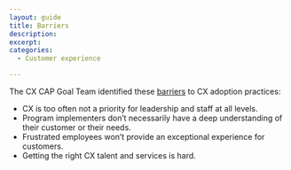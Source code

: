 ```yaml
---
layout: guide
title: Barriers
description: 
excerpt: 
categories:
  - Customer experience

---
```


The CX CAP Goal Team identified these [barriers](https://www.performance.gov/improving-cx-governmentwide/) to CX adoption practices:



*   CX is too often not a priority for leadership and staff at all levels.
*   Program implementers don’t necessarily have a deep understanding of their customer or their needs.
*   Frustrated employees won’t provide an exceptional experience for customers.
*   Getting the right CX talent and services is hard.

